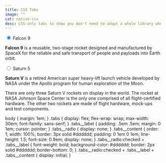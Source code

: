 ```yaml
---
title: CSS Tabs
image: ""
cat: native-css
desc: CSS-only tabs to show you don't need to adopt a whole library when creating a tab interface. 
---
```


<html-code>
<div class="tabs">
  <input type="radio" class="tabs__radio" name="tabs-example" id="tab1" checked>
  <label for="tab1" class="tabs__label">Falcon 9</label>
  <div class="tabs__content">
   </p> <strong>Falcon 9</strong> is a reusable, two-stage rocket designed and manufactured by SpaceX for the reliable and safe transport of people and payloads into Earth orbit.</p>
  </div>
  <input type="radio" class="tabs__radio" name="tabs-example" id="tab2">
  <label for="tab2" class="tabs__label">Saturn 5</label>
  <div class="tabs__content">
   <p><strong>Saturn V</strong> is a retired American super heavy-lift launch vehicle developed by NASA under the Apollo program for human exploration of the Moon. </p>
   <p>There are only three Saturn V rockets on display in the world. The rocket at NASA Johnson Space Center is the only one comprised of all flight-certified hardware. The other two rockets are made of flight hardware, mock-ups and test components.</p>
  </div>
</div>
</html-code>

<css-code>
body {
  margin: 1em;
}
.tabs {
  display: flex;
  flex-wrap: wrap;
  max-width: 30em;
  font-family: sans-serif;
}
.tabs__label {
  padding: .5em .5em;
  margin: 0 1em;
  cursor: pointer; 
}
.tabs__radio {
  display: none;
}
.tabs__content {
  order: 1;
  width: 100%;
  border: 3px solid #dddddd;
  padding: 0 1em 0 1em;
  line-height: 1.5;
  font-size: 0.9em;
  display: none;
}
.tabs__radio:checked + .tabs__label {
  font-weight: bold;
  background-color: #dddddd;
  border: 2px solid #dddddd;
  border-bottom: 0;
}
.tabs__radio:checked + .tabs__label + .tabs__content {
  display: initial;
}
</css-code>
